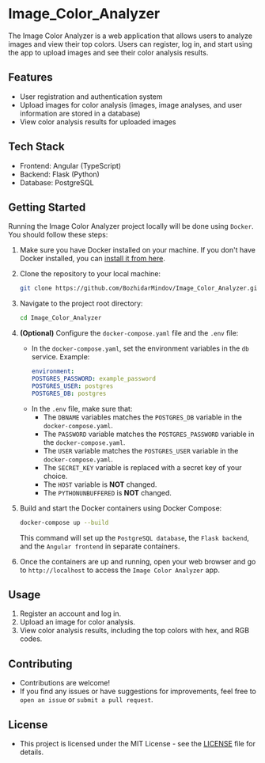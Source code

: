 # Image_Color_Analyzer

The Image Color Analyzer is a web application that allows users to analyze images and view their top colors. Users can register, log in, and start using the app to upload images and see their color analysis results.

## Features

- User registration and authentication system
- Upload images for color analysis (images, image analyses, and user information are stored in a database)
- View color analysis results for uploaded images

## Tech Stack

- Frontend: Angular (TypeScript)
- Backend: Flask (Python)
- Database: PostgreSQL

## Getting Started

Running the Image Color Analyzer project locally will be done using `Docker`. You should follow these steps:

1. Make sure you have Docker installed on your machine. If you don't have Docker installed, you can [install it from here](https://docs.docker.com/get-docker/).

2. Clone the repository to your local machine:

   ```bash
   git clone https://github.com/BozhidarMindov/Image_Color_Analyzer.git
   ```

3. Navigate to the project root directory:

   ```bash
   cd Image_Color_Analyzer
   ```

4. **(Optional)** Configure the `docker-compose.yaml` file and the `.env` file:
   - In the `docker-compose.yaml`, set the environment variables in the `db` service. Example:
      ```yaml
      environment:
      POSTGRES_PASSWORD: example_password
      POSTGRES_USER: postgres
      POSTGRES_DB: postgres
      ```
   - In the `.env` file, make sure that:
      - The `DBNAME` variables matches the `POSTGRES_DB` variable in the `docker-compose.yaml`.
      - The `PASSWORD` variable matches the `POSTGRES_PASSWORD` variable in the `docker-compose.yaml`.
      - The `USER` variable matches the `POSTGRES_USER` variable in the `docker-compose.yaml`.
      - The `SECRET_KEY` variable is replaced with a secret key of your choice.
      - The `HOST` variable is **NOT** changed.
      - The `PYTHONUNBUFFERED` is **NOT** changed.
   
5. Build and start the Docker containers using Docker Compose:
   
   ```bash
   docker-compose up --build
   ```
   
   This command will set up the `PostgreSQL database`, the `Flask backend`, and the `Angular frontend` in separate containers.

6. Once the containers are up and running, open your web browser and go to `http://localhost` to access the `Image Color Analyzer` app.

## Usage

1. Register an account and log in.
2. Upload an image for color analysis.
3. View color analysis results, including the top colors with hex, and RGB codes.

## Contributing
- Contributions are welcome! 
- If you find any issues or have suggestions for improvements, feel free to `open an issue` or `submit a pull request`.

## License
- This project is licensed under the MIT License - see the [LICENSE](LICENSE) file for details.
